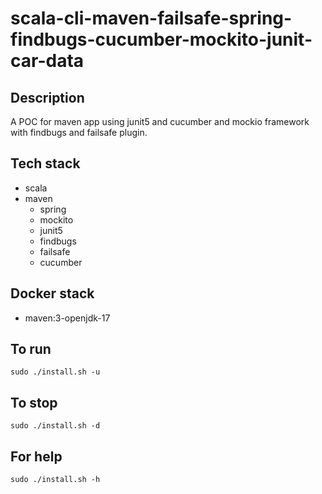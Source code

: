 # scala-cli-maven-failsafe-spring-findbugs-cucumber-mockito-junit-car-data

## Description
A POC for maven app using junit5
and cucumber and mockio framework
 with findbugs
and failsafe plugin.

## Tech stack
- scala
- maven
	- spring
	- mockito
  - junit5
  - findbugs
  - failsafe
  - cucumber

## Docker stack
- maven:3-openjdk-17

## To run
`sudo ./install.sh -u`

## To stop
`sudo ./install.sh -d`

## For help
`sudo ./install.sh -h`
